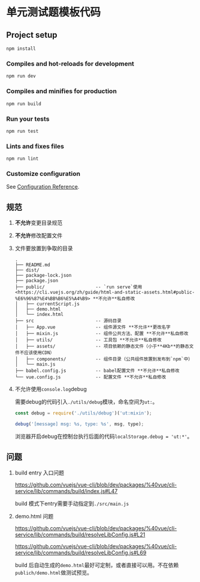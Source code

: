 # 单元测试题模板代码

## Project setup
```
npm install
```

### Compiles and hot-reloads for development
```
npm run dev
```

### Compiles and minifies for production
```
npm run build
```

### Run your tests
```
npm run test
```

### Lints and fixes files
```
npm run lint
```

### Customize configuration
See [Configuration Reference](https://cli.vuejs.org/config/).


## 规范

1. **不允许**变更目录规范
2. **不允许**修改配置文件
3. 文件要放置到争取的目录

	```
	.
	├── README.md
	├── dist/
	├── package-lock.json
	├── package.json
	├── public/                   -- `run serve`使用<https://cli.vuejs.org/zh/guide/html-and-static-assets.html#public-%E6%96%87%E4%BB%B6%E5%A4%B9> **不允许**私自修改
	│   ├── currentScript.js
	│   ├── demo.html
	│   └── index.html
	├── src                       -- 源码目录
	│   ├── App.vue               -- 组件源文件 **不允许**更改名字
	│   ├── mixin.js              -- 组件公共方法、配置 **不允许**私自修改
	│   ├── utils/                -- 工具包 **不允许**私自修改
	│   ├── assets/               -- 项目依赖的静态文件（小于**4Kb**的静态文件不应该使用CDN）
	│   ├── components/           -- 组件目录（公共组件放置到发布到`npm`中）
	│   └── main.js 
	├── babel.config.js           -- babel配置文件 **不允许**私自修改
	└── vue.config.js             -- 配置文件 **不允许**私自修改
	```
4. 不允许使用`console.log`debug

	需要debug的代码引入`./utils/debug`模块，命名空间为`ut:`。
	
	``` js 
	const debug = require('./utils/debug')('ut:mixin');
	
	debug('[message] msg: %s, type: %s', msg, type);
	```
	
	浏览器开启debug在控制台执行后面的代码`localStorage.debug = 'ut:*'`。
	

## 问题

1. build entry 入口问题

    <https://github.com/vuejs/vue-cli/blob/dev/packages/%40vue/cli-service/lib/commands/build/index.js#L47>

    build 模式下entry需要手动指定到`./src/main.js`

2. demo.html 问题

    <https://github.com/vuejs/vue-cli/blob/dev/packages/%40vue/cli-service/lib/commands/build/resolveLibConfig.js#L21>

    <https://github.com/vuejs/vue-cli/blob/dev/packages/%40vue/cli-service/lib/commands/build/resolveLibConfig.js#L69>
    
    build 后自动生成的`demo.html`最好可定制，或者直接可以用。不在依赖`publich/demo.html`做测试预览。
    